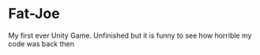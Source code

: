 # Fat-Joe
My first ever Unity Game. Unfinished but it is funny to see how horrible my code was back then
